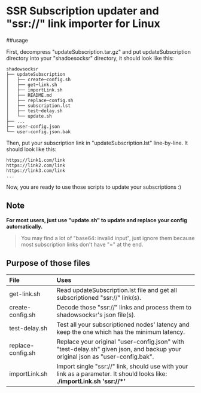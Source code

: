 # SSR Subscription updater and "ssr://" link importer for Linux

##usage

First, decompress "updateSubscription.tar.gz" and put updateSubscription directory into your "shadoesocksr" directory, it should look like this:

	shadowsocksr
	├── updateSubscription
	│   ├── create─config.sh
	│   ├── get─link.sh
	│   ├── importLink.sh
	│   ├── README.md
	│   ├── replace─config.sh
	│   ├── subscription.lst
	│   ├── test─delay.sh
	│   └── update.sh
	├── ...
	├── user-config.json
	└── user-config.json.bak

Then, put your subscription link in "updateSubscription.lst" line-by-line.
It should look like this:

	https;//link1.com/link
	https://link2.com/link
	https://link3.com/link
	...

Now, you are ready to use those scripts to update your subscriptions :)

## Note

**For most users, just use "update.sh" to update and replace your config automatically.**

> You may find a lot of "base64: invalid input", just ignore them because most subscription links don't have "=" at the end.

## Purpose of those files

|File             |Uses|
|:------------------|:----------------------------------------------------------------------------------------------------------------------------|
|get-link.sh        |Read updateSubscription.lst file and get all subscriptioned "ssr://" link(s).|
|create-config.sh   |Decode those "ssr://" links and process them to shadowsocksr's json file(s).|
|test-delay.sh      |Test all your subscriptioned nodes' latency and keep the one which has the minimum latency.|
|replace-config.sh  |Replace your original "user-config.json" with "test-delay.sh" given json, and backup your original json as "user-config.bak".|
|importLink.sh      |Import single "ssr://" link, should use with your link as a parameter. It should looks like: **./importLink.sh 'ssr://*'**|
